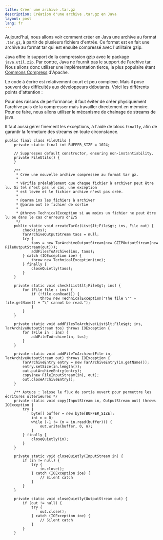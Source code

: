 ```yaml
---
title: Créer une archive .tar.gz
description: Création d'une archive .tar.gz en Java
layout: post
lang: fr
---
```

Aujourd'hui, nous allons voir comment créer en Java une archive au format `.tar.gz`, à partir de
plusieurs fichiers d'entrée. Ce format est en fait une archive au format tar qui est ensuite
compressé avec l'utilitaire gzip.

Java offre le support de la compression gzip avec le package `java.util.zip`. Par contre, Java ne
fournit pas le support de l'archive tar. Nous allons donc utiliser une implémentation tierce, la
plus populaire étant [Commons Compress](http://commons.apache.org/compress/) d'Apache.

Le code à écrire est relativement court et peu complexe. Mais il pose souvent des difficultés aux
développeurs débutants. Voici les différents points d'attention :

Pour des raisons de performance, il faut éviter de créer physiquement l'archive puis de la
compresser mais travailler directement en mémoire. Pour ce faire, nous allons utiliser le mécanisme
de chainage de streams de java.

Il faut aussi gérer finement les exceptions, à l'aide de blocs `finally`, afin de garantir la
fermeture des streams en toute circonstance.

```
public final class FileUtils {
    private static final int BUFFER_SIZE = 1024;

    // Suppresses default constructor, ensuring non-instantiability.
    private FileUtils() {
    }

    /**
     * Crée une nouvelle archive compressée au format tar gz.
     *
     * Vérifie préalablement que chaque fichier à archiver peut être lu. Si tel n'est pas le cas, une exception
     * est levée et le fichier archive n'est pas créé.
     *
     * @param ins les fichiers à archiver
     * @param out le fichier de sortie
     *
     * @throws TechnicalException si au moins un fichier ne peut être lu ou dans le cas d'erreurs d'E/S
     */
    public static void createTarGz(List$lt;File$gt; ins, File out) {
        check(ins);
        TarArchiveOutputStream taos = null;
        try {
            taos = new TarArchiveOutputStream(new GZIPOutputStream(new FileOutputStream(out)));
            addFilesToArchive(ins, taos);
        } catch (IOException ioe) {
            throw new TechnicalException(ioe);
        } finally {
            closeQuietly(taos);
        }
    }

    private static void check(List$lt;File$gt; ins) {
        for (File file : ins) {
            if (!file.canRead()) {
                throw new TechnicalException("The file \"" + file.getName() + "\" cannot be read.");
            }
        }
    }

    private static void addFilesToArchive(List$lt;File$gt; ins, TarArchiveOutputStream tos) throws IOException {
        for (File in : ins) {
            addFileToArchive(in, tos);
        }
    }

    private static void addFileToArchive(File in, TarArchiveOutputStream out) throws IOException {
        TarArchiveEntry entry = new TarArchiveEntry(in.getName());
        entry.setSize(in.length());
        out.putArchiveEntry(entry);
        copy(new FileInputStream(in), out);
        out.closeArchiveEntry();
    }

    /** Astuce : laisse le flux de sortie ouvert pour permettre les écritures ultérieures */
    private static void copy(InputStream in, OutputStream out) throws IOException {
        try {
            byte[] buffer = new byte[BUFFER_SIZE];
            int n = 0;
            while (-1 != (n = in.read(buffer))) {
                out.write(buffer, 0, n);
            }
        } finally {
            closeQuietly(in);
        }
    }

    private static void closeQuietly(InputStream in) {
        if (in != null) {
            try {
                in.close();
            } catch (IOException ioe) {
                // Silent catch
            }
        }
    }

    private static void closeQuietly(OutputStream out) {
        if (out != null) {
            try {
                out.close();
            } catch (IOException ioe) {
                // Silent catch
            }
        }
    }
```
